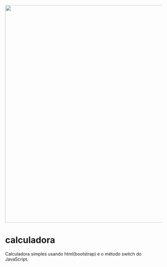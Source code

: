 <div align="center" >
    <img src="https://user-images.githubusercontent.com/104685458/193299433-706946c5-4dce-4ce0-9d5f-d7dd2de07538.png" width="700px">
  </div>

# calculadora
Calculadora simples usando html(bootstrap) e o método switch do JavaScript.
